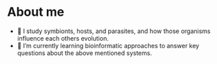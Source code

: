 # About me

- 🔭 I study symbionts, hosts, and parasites, and how those organisms influence each others evolution.
- 🌱 I’m currently learning bioinformatic approaches to answer key questions about the above mentioned systems.
